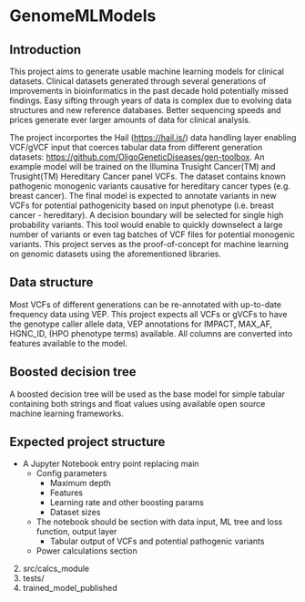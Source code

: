 # GenomeMLModels

## Introduction
This project aims to generate usable machine learning models for clinical datasets. Clinical datasets generated through several generations of improvements in bioinformatics in the past decade hold potentially missed findings. Easy sifting through years of data is complex due to evolving data structures and new reference databases. Better sequencing speeds and prices generate ever larger amounts of data for clinical analysis.

The project incorportes the Hail (https://hail.is/) data handling layer enabling VCF/gVCF input that coerces tabular data from different generation datasets: https://github.com/OligoGeneticDiseases/gen-toolbox. An example model will be trained on the Illumina Trusight Cancer(TM) and Trusight(TM) Hereditary Cancer panel VCFs. The dataset contains known pathogenic monogenic variants causative for hereditary cancer types (e.g. breast cancer). The final model is expected to annotate variants in new VCFs for potential pathogenicity based on input phenotype (i.e. breast cancer - hereditary). A decision boundary will be selected for single high probability variants. This tool would enable to quickly downselect a large number of variants or even tag batches of VCF files for potential monogenic variants. This project serves as the proof-of-concept for machine learning on genomic datasets using the aforementioned libraries.

## Data structure
Most VCFs of different generations can be re-annotated with up-to-date frequency data using VEP. This project expects all VCFs or gVCFs to have the genotype caller allele data, VEP annotations for IMPACT, MAX_AF, HGNC_ID, (HPO phenotype terms) available. All columns are converted into features available to the model. 

## Boosted decision tree
A boosted decision tree will be used as the base model for simple tabular containing both strings and float values using available open source machine learning frameworks.

## Expected project structure
- A Jupyter Notebook entry point replacing main
  - Config parameters
    - Maximum depth
    - Features
    - Learning rate and other boosting params
    - Dataset sizes
  - The notebook should be section with data input, ML tree and loss function,  output layer
    - Tabular output of VCFs and potential pathogenic variants
  - Power calculations section
2. src/calcs_module
3. tests/
4. trained_model_published
